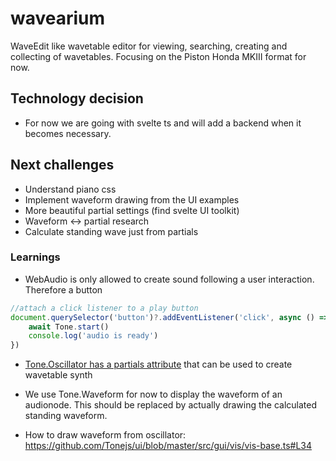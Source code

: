 # wavearium
WaveEdit like wavetable editor for viewing, searching, creating and collecting of wavetables. Focusing on the Piston Honda MKIII format for now.


## Technology decision
- For now we are going with svelte ts and will add a backend when it becomes necessary.

## Next challenges
- Understand piano css
- Implement waveform drawing from the UI examples
- More beautiful partial settings (find svelte UI toolkit)
- Waveform <-> partial research
- Calculate standing wave just from partials

### Learnings
- WebAudio is only allowed to create sound following a user interaction. Therefore a button 
```js
//attach a click listener to a play button
document.querySelector('button')?.addEventListener('click', async () => {
	await Tone.start()
	console.log('audio is ready')
})
```

- [Tone.Oscillator has a partials attribute](https://tonejs.github.io/docs/14.7.77/Oscillator.html#partials) that can be used to create wavetable synth

- We use Tone.Waveform for now to display the waveform of an audionode. This should be replaced by actually drawing the calculated standing waveform.

- How to draw waveform from oscillator: https://github.com/Tonejs/ui/blob/master/src/gui/vis/vis-base.ts#L34